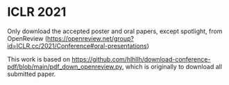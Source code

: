 # ICLR 2021 

Only download the accepted poster and oral papers, except spotlight, from OpenReview (https://openreview.net/group?id=ICLR.cc/2021/Conference#oral-presentations)

This work is based on https://github.com/hlhllh/download-conference-pdf/blob/main/pdf_down_openreview.py, which is originally to download all submitted paper. 
